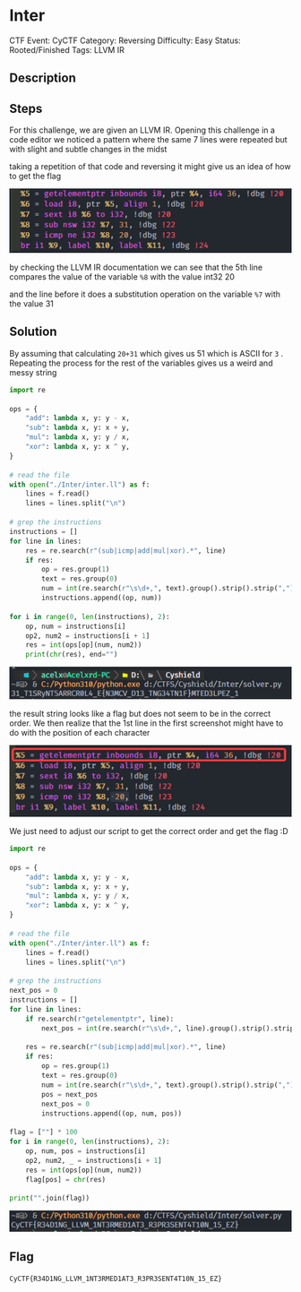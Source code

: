 <!-- @format -->

# Inter

CTF Event: CyCTF
Category: Reversing
Difficulty: Easy
Status: Rooted/Finished
Tags: LLVM IR

## Description

>

## Steps

For this challenge, we are given an LLVM IR. Opening this challenge in a code editor we noticed a pattern where the same 7 lines were repeated but with slight and subtle changes in the midst

taking a repetition of that code and reversing it might give us an idea of how to get the flag

![Untitled](Inter/Untitled.png)

by checking the LLVM IR documentation we can see that the 5th line compares the value of the variable `%8` with the value int32 20

and the line before it does a substitution operation on the variable `%7` with the value 31

## Solution

By assuming that calculating `20+31` which gives us 51 which is ASCII for `3` . Repeating the process for the rest of the variables gives us a weird and messy string

```python
import re

ops = {
    "add": lambda x, y: y - x,
    "sub": lambda x, y: x + y,
    "mul": lambda x, y: y / x,
    "xor": lambda x, y: x ^ y,
}

# read the file
with open("./Inter/inter.ll") as f:
    lines = f.read()
    lines = lines.split("\n")

# grep the instructions
instructions = []
for line in lines:
    res = re.search(r"(sub|icmp|add|mul|xor).*", line)
    if res:
        op = res.group(1)
        text = res.group(0)
        num = int(re.search(r"\s\d+,", text).group().strip().strip(","))
        instructions.append((op, num))

for i in range(0, len(instructions), 2):
    op, num = instructions[i]
    op2, num2 = instructions[i + 1]
    res = int(ops[op](num, num2))
    print(chr(res), end="")
```

![Untitled](Inter/Untitled%201.png)

the result string looks like a flag but does not seem to be in the correct order. We then realize that the 1st line in the first screenshot might have to do with the position of each character

![Untitled](Inter/Untitled%202.png)

We just need to adjust our script to get the correct order and get the flag :D

```python
import re

ops = {
    "add": lambda x, y: y - x,
    "sub": lambda x, y: x + y,
    "mul": lambda x, y: y / x,
    "xor": lambda x, y: x ^ y,
}

# read the file
with open("./Inter/inter.ll") as f:
    lines = f.read()
    lines = lines.split("\n")

# grep the instructions
next_pos = 0
instructions = []
for line in lines:
    if re.search(r"getelementptr", line):
        next_pos = int(re.search(r"\s\d+,", line).group().strip().strip(","))

    res = re.search(r"(sub|icmp|add|mul|xor).*", line)
    if res:
        op = res.group(1)
        text = res.group(0)
        num = int(re.search(r"\s\d+,", text).group().strip().strip(","))
        pos = next_pos
        next_pos = 0
        instructions.append((op, num, pos))

flag = [""] * 100
for i in range(0, len(instructions), 2):
    op, num, pos = instructions[i]
    op2, num2, _ = instructions[i + 1]
    res = int(ops[op](num, num2))
    flag[pos] = chr(res)

print("".join(flag))
```

![Code_bXTvwiWaWH.png](Inter/Code_bXTvwiWaWH.png)

## Flag

`CyCTF{R34D1NG_LLVM_1NT3RMED1AT3_R3PR3SENT4T10N_15_EZ}`
